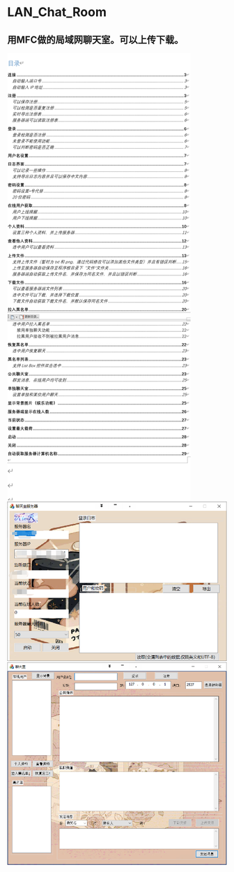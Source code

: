 # LAN_Chat_Room
## 用MFC做的局域网聊天室。可以上传下载。

![image](https://github.com/igoguojia/LAN_Chat_Room/blob/main/ScreenShot/s1.png)
![image](https://github.com/igoguojia/LAN_Chat_Room/blob/main/ScreenShot/screen1.png)
![image](https://github.com/igoguojia/LAN_Chat_Room/blob/main/ScreenShot/screen2.png)
